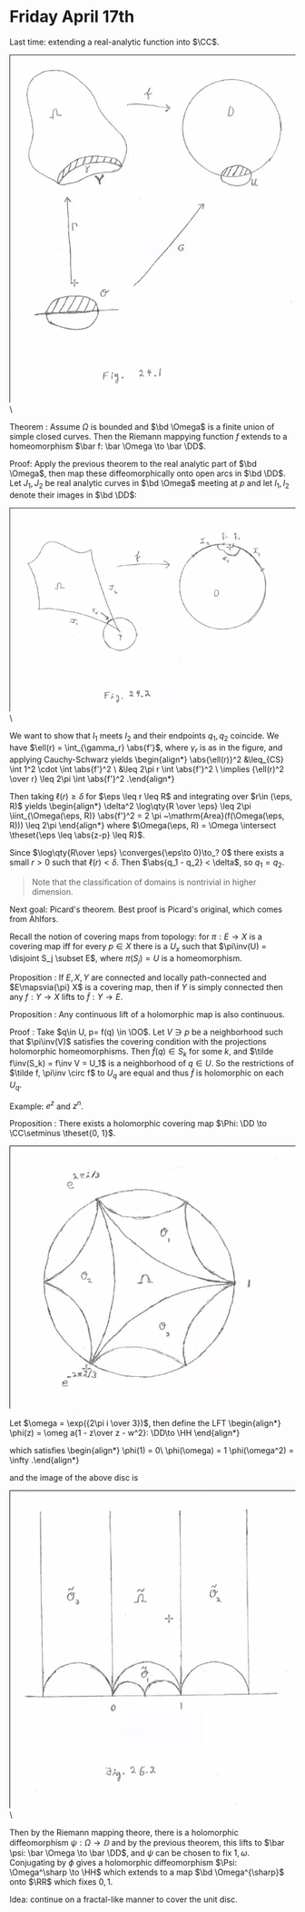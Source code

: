 # Friday April 17th

Last time: extending a real-analytic function into $\CC$.

![](figures/image_2020-04-17-13-40-45.png)\

Theorem
:   Assume $\Omega$ is bounded and $\bd \Omega$ is a finite union of simple closed curves.
    Then the Riemann mappying function $f$ extends to a homeomorphism $\bar f: \bar \Omega \to \bar \DD$.


Proof:
Apply the previous theorem to the real analytic part of $\bd \Omega$, then map these diffeomorphically onto open arcs in $\bd \DD$.
Let $J_1, J_2$ be real analytic curves in $\bd \Omega$ meeting at $p$ and let $I_1, I_2$ denote their images in $\bd \DD$:

![](figures/image_2020-04-17-13-44-28.png)\

We want to show that $I_1$ meets $I_2$ and their endpoints $q_1, q_2$ coincide.
We have $\ell(r) = \int_{\gamma_r} \abs{f'}$, where $\gamma_r$ is as in the figure, and applying Cauchy-Schwarz yields
\begin{align*}
\abs{\ell(r)}^2 
&\leq_{CS} \int 1^2 \cdot \int \abs{f'}^2 \\
&\leq 2\pi r \int \abs{f'}^2 \\
\implies {\ell(r)^2 \over r} \leq 2\pi \int \abs{f'}^2
.\end{align*}

Then taking $\ell(r) \geq \delta$ for $\eps \leq r \leq R$  and integrating over $r\in (\eps, R)$ yields
\begin{align*}
\delta^2 \log\qty{R \over \eps} \leq 2\pi \iint_{\Omega(\eps, R)} \abs{f'}^2 = 2 \pi ~\mathrm{Area}(f(\Omega(\eps, R))) \leq 2\pi
\end{align*}
where $\Omega(\eps, R) = \Omega \intersect \theset{\eps \leq \abs{z-p} \leq R}$.

Since $\log\qty{R\over \eps} \converges{\eps\to 0}\to_? 0$ there exists a small $r>0$ such that $\ell(r) < \delta$.
Then $\abs{q_1 - q_2} < \delta$, so $q_1 = q_2$.

> Note that the classification of domains is nontrivial in higher dimension.

Next goal: Picard's theorem. 
Best proof is Picard's original, which comes from Ahlfors.

Recall the notion of covering maps from topology: for $\pi: E\to X$ is a covering map iff for every $p\in X$ there is a $U_x$ such that $\pi\inv(U) = \disjoint S_j \subset E$, where $\pi(S_j) = U$ is a homeomorphism.

Proposition
: If $E, X, Y$ are connected and locally path-connected and $E\mapsvia{\pi} X$ is a covering map, then if $Y$ is simply connected then any $f: Y\to X$ lifts to $\tilde f: Y\to E$.

Proposition
: Any continuous lift of a holomorphic map is also continuous.

Proof
:   Take $q\in U, p= f(q) \in \OO$.
    Let $V \ni p$ be a neighborhood such that $\pi\inv(V)$ satisfies the covering condition with the projections holomorphic homeomorphisms.
    Then $\tilde f(q) \in S_k$ for some $k$, and $\tilde f\inv(S_k) = f\inv V = U_1$ is a neighborhood of $q\in U$.
    So the restrictions of $\tilde f, \pi\inv \circ f$ to $U_q$ are equal and thus $\tilde f$ is holomorphic on each $U_q$.

Example: $e^z$ and $z^n$.

Proposition
: There exists a holomorphic covering map $\Phi: \DD \to \CC\setminus \theset{0, 1}$.

![](figures/image_2020-04-17-14-18-10.png)

Let $\omega = \exp({2\pi i \over 3})$, then define the LFT
\begin{align*}
\phi(z) = \omeg a{1 - z\over z - w^2}: \DD\to \HH
\end{align*}

which satisfies
\begin{align*}
\phi(1) = 0\\
\phi(\omega) = 1
\phi(\omega^2) = \infty
.\end{align*}

and the image of the above disc is

![](figures/image_2020-04-17-14-23-25.png)\

Then by the Riemann mapping theore, there is a holomorphic diffeomorphism $\psi: \Omega \to \DD$ and by the previous theorem, this lifts to $\bar \psi: \bar \Omega \to \bar \DD$, and $\psi$ can be chosen to fix $1, \omega$.
Conjugating by $\phi$ gives a holomorphic diffeomorphism $\Psi: \Omega^\sharp \to \HH$ which extends to a map $\bd \Omega^{\sharp}$ onto $\RR$ which fixes $0, 1$.

Idea: continue on a fractal-like manner to cover the unit disc.
